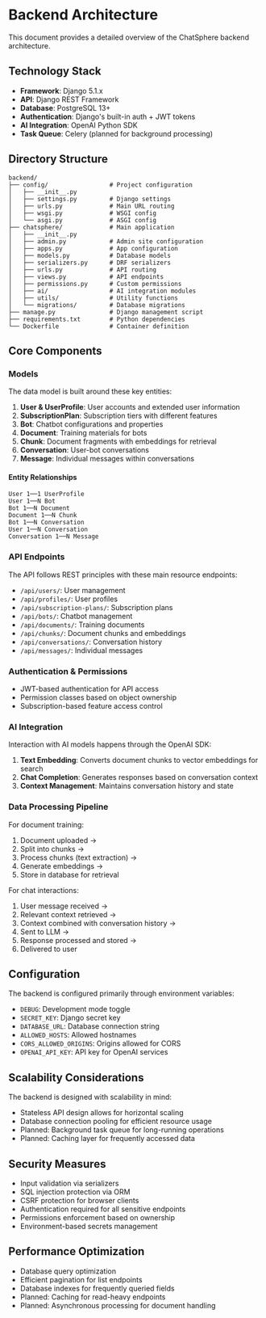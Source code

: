 # Backend Architecture

This document provides a detailed overview of the ChatSphere backend architecture.

## Technology Stack

- **Framework**: Django 5.1.x
- **API**: Django REST Framework
- **Database**: PostgreSQL 13+
- **Authentication**: Django's built-in auth + JWT tokens
- **AI Integration**: OpenAI Python SDK
- **Task Queue**: Celery (planned for background processing)

## Directory Structure

```
backend/
├── config/                 # Project configuration
│   ├── __init__.py
│   ├── settings.py         # Django settings
│   ├── urls.py             # Main URL routing
│   ├── wsgi.py             # WSGI config
│   └── asgi.py             # ASGI config
├── chatsphere/             # Main application
│   ├── __init__.py
│   ├── admin.py            # Admin site configuration
│   ├── apps.py             # App configuration
│   ├── models.py           # Database models
│   ├── serializers.py      # DRF serializers
│   ├── urls.py             # API routing
│   ├── views.py            # API endpoints
│   ├── permissions.py      # Custom permissions
│   ├── ai/                 # AI integration modules
│   ├── utils/              # Utility functions
│   └── migrations/         # Database migrations
├── manage.py               # Django management script
├── requirements.txt        # Python dependencies
└── Dockerfile              # Container definition
```

## Core Components

### Models

The data model is built around these key entities:

1. **User & UserProfile**: User accounts and extended user information
2. **SubscriptionPlan**: Subscription tiers with different features
3. **Bot**: Chatbot configurations and properties
4. **Document**: Training materials for bots
5. **Chunk**: Document fragments with embeddings for retrieval
6. **Conversation**: User-bot conversations
7. **Message**: Individual messages within conversations

#### Entity Relationships

```
User 1──1 UserProfile
User 1──N Bot
Bot 1──N Document
Document 1──N Chunk
Bot 1──N Conversation
User 1──N Conversation
Conversation 1──N Message
```

### API Endpoints

The API follows REST principles with these main resource endpoints:

- `/api/users/`: User management
- `/api/profiles/`: User profiles
- `/api/subscription-plans/`: Subscription plans
- `/api/bots/`: Chatbot management
- `/api/documents/`: Training documents
- `/api/chunks/`: Document chunks and embeddings
- `/api/conversations/`: Conversation history
- `/api/messages/`: Individual messages

### Authentication & Permissions

- JWT-based authentication for API access
- Permission classes based on object ownership
- Subscription-based feature access control

### AI Integration

Interaction with AI models happens through the OpenAI SDK:

1. **Text Embedding**: Converts document chunks to vector embeddings for search
2. **Chat Completion**: Generates responses based on conversation context
3. **Context Management**: Maintains conversation history and state

### Data Processing Pipeline

For document training:
1. Document uploaded → 
2. Split into chunks → 
3. Process chunks (text extraction) → 
4. Generate embeddings → 
5. Store in database for retrieval

For chat interactions:
1. User message received → 
2. Relevant context retrieved → 
3. Context combined with conversation history → 
4. Sent to LLM → 
5. Response processed and stored → 
6. Delivered to user

## Configuration

The backend is configured primarily through environment variables:

- `DEBUG`: Development mode toggle
- `SECRET_KEY`: Django secret key
- `DATABASE_URL`: Database connection string
- `ALLOWED_HOSTS`: Allowed hostnames
- `CORS_ALLOWED_ORIGINS`: Origins allowed for CORS
- `OPENAI_API_KEY`: API key for OpenAI services

## Scalability Considerations

The backend is designed with scalability in mind:

- Stateless API design allows for horizontal scaling
- Database connection pooling for efficient resource usage
- Planned: Background task queue for long-running operations
- Planned: Caching layer for frequently accessed data

## Security Measures

- Input validation via serializers
- SQL injection protection via ORM
- CSRF protection for browser clients
- Authentication required for all sensitive endpoints
- Permissions enforcement based on ownership
- Environment-based secrets management

## Performance Optimization

- Database query optimization
- Efficient pagination for list endpoints
- Database indexes for frequently queried fields
- Planned: Caching for read-heavy endpoints
- Planned: Asynchronous processing for document handling 